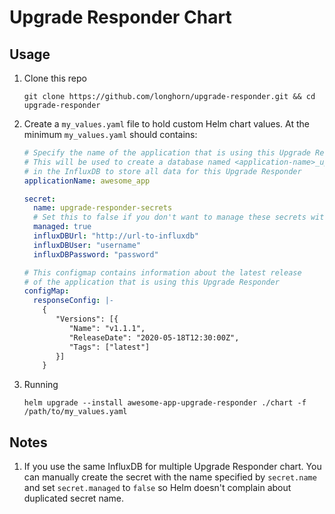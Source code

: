 # Upgrade Responder Chart

## Usage
1. Clone this repo
   ```
   git clone https://github.com/longhorn/upgrade-responder.git && cd upgrade-responder
   ```
1. Create a `my_values.yaml` file to hold custom Helm chart values. 
   At the minimum `my_values.yaml` should contains:
    ```yaml
    # Specify the name of the application that is using this Upgrade Responder server
    # This will be used to create a database named <application-name>_upgrade_responder
    # in the InfluxDB to store all data for this Upgrade Responder
    applicationName: awesome_app
    
    secret:
      name: upgrade-responder-secrets
      # Set this to false if you don't want to manage these secrets with helm
      managed: true
      influxDBUrl: "http://url-to-influxdb"
      influxDBUser: "username"
      influxDBPassword: "password"
    
    # This configmap contains information about the latest release
    # of the application that is using this Upgrade Responder
    configMap:
      responseConfig: |-
        {
           "Versions": [{
              "Name": "v1.1.1",
              "ReleaseDate": "2020-05-18T12:30:00Z",
              "Tags": ["latest"]
           }]
        }
    ```
2. Running
    ```shell
    helm upgrade --install awesome-app-upgrade-responder ./chart -f /path/to/my_values.yaml
    ```
## Notes
1. If you use the same InfluxDB for multiple Upgrade Responder chart. 
   You can manually create the secret with the name specified by `secret.name` and set `secret.managed` to `false` so Helm doesn't complain about duplicated secret name.